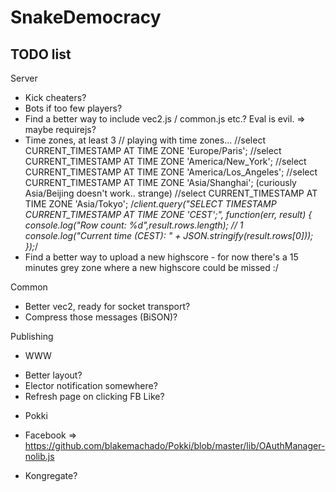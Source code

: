 SnakeDemocracy
================================================================================

TODO list
--------------------------------------------------------------------------------

Server
 - Kick cheaters?
 - Bots if too few players?
 - Find a better way to include vec2.js / common.js etc.? Eval is evil. => maybe requirejs?
 - Time zones, at least 3
    // playing with time zones...
    //select CURRENT_TIMESTAMP AT TIME ZONE 'Europe/Paris';
    //select CURRENT_TIMESTAMP AT TIME ZONE 'America/New_York';
    //select CURRENT_TIMESTAMP AT TIME ZONE 'America/Los_Angeles';
    //select CURRENT_TIMESTAMP AT TIME ZONE 'Asia/Shanghai'; (curiously Asia/Beijing doesn't work.. strange)
    //select CURRENT_TIMESTAMP AT TIME ZONE 'Asia/Tokyo';
    /*client.query("SELECT TIMESTAMP CURRENT_TIMESTAMP AT TIME ZONE 'CEST';", function(err, result) {
        console.log("Row count: %d",result.rows.length);  // 1
        console.log("Current time (CEST): " + JSON.stringify(result.rows[0]));
    });*/
 - Find a better way to upload a new highscore - for now there's a 15 minutes
   grey zone where a new highscore could be missed :/
 
Common
 - Better vec2, ready for socket transport?
 - Compress those messages (BiSON)?
 
Publishing
 - WWW
  * Better layout?
  * Elector notification somewhere?
  * Refresh page on clicking FB Like?
 - Pokki
  * Facebook => https://github.com/blakemachado/Pokki/blob/master/lib/OAuthManager-nolib.js
 - Kongregate?
